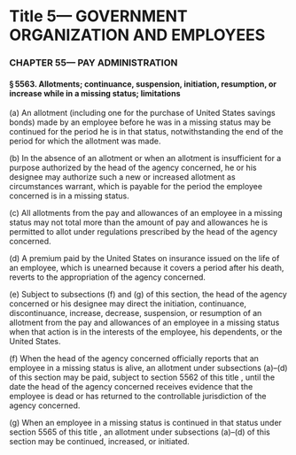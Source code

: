 
# Title 5— GOVERNMENT ORGANIZATION AND EMPLOYEES
### CHAPTER 55— PAY ADMINISTRATION
#### § 5563. Allotments; continuance, suspension, initiation, resumption, or increase while in a missing status; limitations

(a) An allotment (including one for the purchase of United States savings bonds) made by an employee before he was in a missing status may be continued for the period he is in that status, notwithstanding the end of the period for which the allotment was made.

(b) In the absence of an allotment or when an allotment is insufficient for a purpose authorized by the head of the agency concerned, he or his designee may authorize such a new or increased allotment as circumstances warrant, which is payable for the period the employee concerned is in a missing status.

(c) All allotments from the pay and allowances of an employee in a missing status may not total more than the amount of pay and allowances he is permitted to allot under regulations prescribed by the head of the agency concerned.

(d) A premium paid by the United States on insurance issued on the life of an employee, which is unearned because it covers a period after his death, reverts to the appropriation of the agency concerned.

(e) Subject to subsections (f) and (g) of this section, the head of the agency concerned or his designee may direct the initiation, continuance, discontinuance, increase, decrease, suspension, or resumption of an allotment from the pay and allowances of an employee in a missing status when that action is in the interests of the employee, his dependents, or the United States.

(f) When the head of the agency concerned officially reports that an employee in a missing status is alive, an allotment under subsections (a)–(d) of this section may be paid, subject to section 5562 of this title , until the date the head of the agency concerned receives evidence that the employee is dead or has returned to the controllable jurisdiction of the agency concerned.

(g) When an employee in a missing status is continued in that status under section 5565 of this title , an allotment under subsections (a)–(d) of this section may be continued, increased, or initiated.
